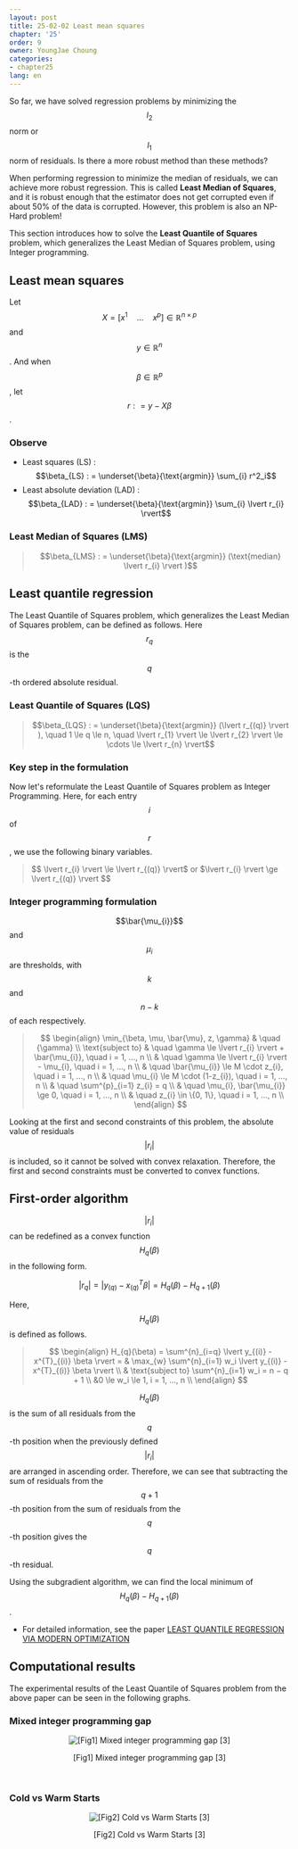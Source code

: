 ```yaml
---
layout: post
title: 25-02-02 Least mean squares
chapter: '25'
order: 9
owner: YoungJae Choung
categories:
- chapter25
lang: en
---
```


So far, we have solved regression problems by minimizing the $$l_2$$ norm or $$l_1$$ norm of residuals. Is there a more robust method than these methods?

When performing regression to minimize the median of residuals, we can achieve more robust regression. This is called **Least Median of Squares**, and it is robust enough that the estimator does not get corrupted even if about 50% of the data is corrupted. However, this problem is also an NP-Hard problem!

This section introduces how to solve the **Least Quantile of Squares** problem, which generalizes the Least Median of Squares problem, using Integer programming.
## Least mean squares
Let $$X = [x^{1} \quad \dotsc \quad x^{p}] \in \mathbb{R}^{n×p}$$ and $$y \in \mathbb{R}^{n}$$. And when $$\beta \in \mathbb{R}^{p}$$, let $$r : = y - X\beta$$.

### Observe
* Least squares (LS) : $$\beta_{LS} : = \underset{\beta}{\text{argmin}} \sum_{i} r^2_i$$
* Least absolute deviation (LAD) : $$\beta_{LAD} : = \underset{\beta}{\text{argmin}} \sum_{i} \lvert r_{i} \rvert$$
### Least Median of Squares (LMS)
>$$\beta_{LMS} : = \underset{\beta}{\text{argmin}} (\text{median} \lvert r_{i} \rvert )$$

## Least quantile regression
The Least Quantile of Squares problem, which generalizes the Least Median of Squares problem, can be defined as follows. Here $$r_{q}$$ is the $$q$$-th ordered absolute residual.
### Least Quantile of Squares (LQS)
>$$\beta_{LQS} : = \underset{\beta}{\text{argmin}} (\lvert r_{(q)} \rvert ), \quad 1 \le q \le n, \quad \lvert r_{1} \rvert \le \lvert r_{2} \rvert \le \cdots \le \lvert r_{n} \rvert$$

### Key step in the formulation
Now let's reformulate the Least Quantile of Squares problem as Integer Programming. Here, for each entry $$i$$ of $$r$$, we use the following binary variables.

>$$ \lvert r_{i} \rvert \le \lvert r_{(q)} \rvert$ or $\lvert r_{i} \rvert \ge \lvert r_{(q)} \rvert $$

### Integer programming formulation
$$\bar{\mu_{i}}$$ and $$\mu_{i}$$ are thresholds, with $$k$$ and $$n-k$$ of each respectively.

> $$
> \begin{align}
>   \min_{\beta, \mu, \bar{\mu}, z, \gamma} & \quad {\gamma} \\
>   \text{subject to} & \quad  \gamma \le \lvert r_{i} \rvert + \bar{\mu_{i}}, \quad i = 1, ..., n \\
>   & \quad  \gamma \le \lvert r_{i} \rvert -  \mu_{i}, \quad i = 1, ..., n \\
>   & \quad \bar{\mu_{i}} \le M \cdot z_{i}, \quad i = 1, ..., n \\
>   & \quad \mu_{i} \le M \cdot (1-z_{i}), \quad i = 1, ..., n \\
>   & \quad \sum^{p}_{i=1} z_{i} = q \\
>   & \quad \mu_{i}, \bar{\mu_{i}} \ge 0, \quad i = 1, ..., n \\
>   & \quad z_{i} \in \{0, 1\},  \quad i = 1, ..., n \\
> \end{align}
> $$

Looking at the first and second constraints of this problem, the absolute value of residuals $$\lvert r_{i} \rvert$$ is included, so it cannot be solved with convex relaxation. Therefore, the first and second constraints must be converted to convex functions.


## First-order algorithm
$$\lvert r_{i} \rvert$$ can be redefined as a convex function $$H_{q}(\beta)$$ in the following form.
>
$$ \lvert r_{q} \rvert = \lvert y_{(q)} - x^{T}_{(q)} \beta \rvert = H_{q}(\beta) - H_{q+1}(\beta)$$

Here, $$H_{q}(\beta)$$ is defined as follows.

> $$
> \begin{align}
> H_{q}(\beta) = \sum^{n}_{i=q} \lvert y_{(i)} - x^{T}_{(i)} \beta \rvert  = &
> \max_{w} \sum^{n}_{i=1} w_i \lvert y_{(i)} - x^{T}_{(i)} \beta \rvert \\
> & \text{subject to} \sum^{n}_{i=1}  w_i  = n − q + 1 \\
> &0 \le w_i \le 1, i = 1, ..., n \\
> \end{align}
> $$

$$H_{q}(\beta)$$ is the sum of all residuals from the $$q$$-th position when the previously defined $$\lvert r_{i} \rvert$$ are arranged in ascending order. Therefore, we can see that subtracting the sum of residuals from the $$q+1$$-th position from the sum of residuals from the $$q$$-th position gives the $$q$$-th residual.

Using the subgradient algorithm, we can find the local minimum of $$H_{q}(\beta) - H_{q+1}(\beta)$$.

* For detailed information, see the paper [LEAST QUANTILE REGRESSION VIA MODERN OPTIMIZATION](https://arxiv.org/pdf/1310.8625.pdf)
## Computational results
The experimental results of the Least Quantile of Squares problem from the above paper can be seen in the following graphs.

### Mixed integer programming gap
<figure class="image" style="align: center;">
<p align="center">
  <img src="{{ site.baseurl }}/img/chapter_img/chapter25/25_01_06_LQS_results1.png" alt="[Fig1] Mixed integer programming gap [3]">
  <figcaption style="text-align: center;">[Fig1] Mixed integer programming gap [3]</figcaption>
</p>
</figure>
<br>

### Cold vs Warm Starts
<figure class="image" style="align: center;">
<p align="center">
  <img src="{{ site.baseurl }}/img/chapter_img/chapter25/25_01_07_LQS_results2.png" alt="[Fig2] Cold vs Warm Starts [3]">
  <figcaption style="text-align: center;">[Fig2] Cold vs Warm Starts [3]</figcaption>
</p>
</figure>
<br>
